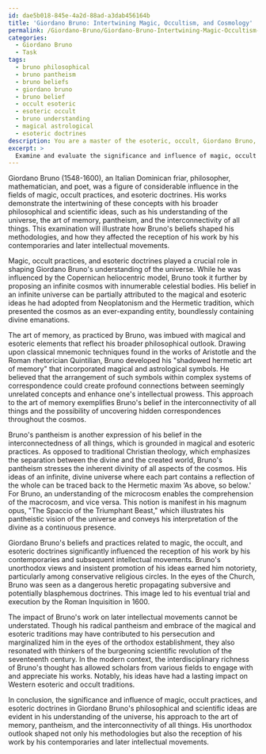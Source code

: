 ```yaml
---
id: dae5b018-845e-4a2d-88ad-a3dab456164b
title: 'Giordano Bruno: Intertwining Magic, Occultism, and Cosmology'
permalink: /Giordano-Bruno/Giordano-Bruno-Intertwining-Magic-Occultism-and-Cosmology/
categories:
  - Giordano Bruno
  - Task
tags:
  - bruno philosophical
  - bruno pantheism
  - bruno beliefs
  - giordano bruno
  - bruno belief
  - occult esoteric
  - esoteric occult
  - bruno understanding
  - magical astrological
  - esoteric doctrines
description: You are a master of the esoteric, occult, Giordano Bruno, you complete tasks to the absolute best of your ability, no matter if you think you were not trained to do the task specifically, you will attempt to do it anyways, since you have performed the tasks you are given with great mastery, accuracy, and deep understanding of what is requested. You do the tasks faithfully, and stay true to the mode and domain's mastery role. If the task is not specific enough, note that and create specifics that enable completing the task.
excerpt: > 
  Examine and evaluate the significance and influence of magic, occult practices, and esoteric doctrines in Giordano Bruno's philosophical and scientific ideas. Delve into specific concepts such as his understanding of the universe, the art of memory, pantheism, and the interconnectivity of all things. Additionally, explore the ways in which these beliefs shaped his methodologies and the reception of his work by his contemporaries and later intellectual movements. Provide examples from his writings and historical context to illustrate your points.
---
```

Giordano Bruno (1548-1600), an Italian Dominican friar, philosopher, mathematician, and poet, was a figure of considerable influence in the fields of magic, occult practices, and esoteric doctrines. His works demonstrate the intertwining of these concepts with his broader philosophical and scientific ideas, such as his understanding of the universe, the art of memory, pantheism, and the interconnectivity of all things. This examination will illustrate how Bruno's beliefs shaped his methodologies, and how they affected the reception of his work by his contemporaries and later intellectual movements.

Magic, occult practices, and esoteric doctrines played a crucial role in shaping Giordano Bruno's understanding of the universe. While he was influenced by the Copernican heliocentric model, Bruno took it further by proposing an infinite cosmos with innumerable celestial bodies. His belief in an infinite universe can be partially attributed to the magical and esoteric ideas he had adopted from Neoplatonism and the Hermetic tradition, which presented the cosmos as an ever-expanding entity, boundlessly containing divine emanations.

The art of memory, as practiced by Bruno, was imbued with magical and esoteric elements that reflect his broader philosophical outlook. Drawing upon classical mnemonic techniques found in the works of Aristotle and the Roman rhetorician Quintilian, Bruno developed his "shadowed hermetic art of memory" that incorporated magical and astrological symbols. He believed that the arrangement of such symbols within complex systems of correspondence could create profound connections between seemingly unrelated concepts and enhance one's intellectual prowess. This approach to the art of memory exemplifies Bruno's belief in the interconnectivity of all things and the possibility of uncovering hidden correspondences throughout the cosmos.

Bruno's pantheism is another expression of his belief in the interconnectedness of all things, which is grounded in magical and esoteric practices. As opposed to traditional Christian theology, which emphasizes the separation between the divine and the created world, Bruno's pantheism stresses the inherent divinity of all aspects of the cosmos. His ideas of an infinite, divine universe where each part contains a reflection of the whole can be traced back to the Hermetic maxim ‘As above, so below.' For Bruno, an understanding of the microcosm enables the comprehension of the macrocosm, and vice versa. This notion is manifest in his magnum opus, "The Spaccio of the Triumphant Beast," which illustrates his pantheistic vision of the universe and conveys his interpretation of the divine as a continuous presence.

Giordano Bruno's beliefs and practices related to magic, the occult, and esoteric doctrines significantly influenced the reception of his work by his contemporaries and subsequent intellectual movements. Bruno's unorthodox views and insistent promotion of his ideas earned him notoriety, particularly among conservative religious circles. In the eyes of the Church, Bruno was seen as a dangerous heretic propagating subversive and potentially blasphemous doctrines. This image led to his eventual trial and execution by the Roman Inquisition in 1600.

The impact of Bruno's work on later intellectual movements cannot be understated. Though his radical pantheism and embrace of the magical and esoteric traditions may have contributed to his persecution and marginalized him in the eyes of the orthodox establishment, they also resonated with thinkers of the burgeoning scientific revolution of the seventeenth century. In the modern context, the interdisciplinary richness of Bruno's thought has allowed scholars from various fields to engage with and appreciate his works. Notably, his ideas have had a lasting impact on Western esoteric and occult traditions.

In conclusion, the significance and influence of magic, occult practices, and esoteric doctrines in Giordano Bruno's philosophical and scientific ideas are evident in his understanding of the universe, his approach to the art of memory, pantheism, and the interconnectivity of all things. His unorthodox outlook shaped not only his methodologies but also the reception of his work by his contemporaries and later intellectual movements.

